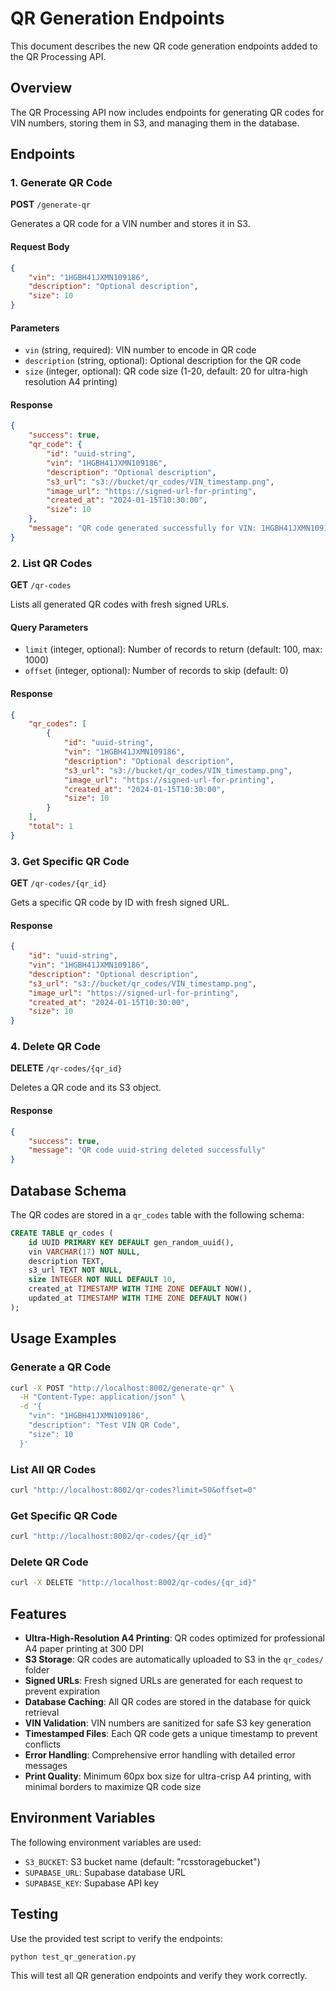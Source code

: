 # QR Generation Endpoints

This document describes the new QR code generation endpoints added to the QR Processing API.

## Overview

The QR Processing API now includes endpoints for generating QR codes for VIN numbers, storing them in S3, and managing them in the database.

## Endpoints

### 1. Generate QR Code

**POST** `/generate-qr`

Generates a QR code for a VIN number and stores it in S3.

#### Request Body

```json
{
    "vin": "1HGBH41JXMN109186",
    "description": "Optional description",
    "size": 10
}
```

#### Parameters

- `vin` (string, required): VIN number to encode in QR code
- `description` (string, optional): Optional description for the QR code
- `size` (integer, optional): QR code size (1-20, default: 20 for ultra-high resolution A4 printing)

#### Response

```json
{
    "success": true,
    "qr_code": {
        "id": "uuid-string",
        "vin": "1HGBH41JXMN109186",
        "description": "Optional description",
        "s3_url": "s3://bucket/qr_codes/VIN_timestamp.png",
        "image_url": "https://signed-url-for-printing",
        "created_at": "2024-01-15T10:30:00",
        "size": 10
    },
    "message": "QR code generated successfully for VIN: 1HGBH41JXMN109186"
}
```

### 2. List QR Codes

**GET** `/qr-codes`

Lists all generated QR codes with fresh signed URLs.

#### Query Parameters

- `limit` (integer, optional): Number of records to return (default: 100, max: 1000)
- `offset` (integer, optional): Number of records to skip (default: 0)

#### Response

```json
{
    "qr_codes": [
        {
            "id": "uuid-string",
            "vin": "1HGBH41JXMN109186",
            "description": "Optional description",
            "s3_url": "s3://bucket/qr_codes/VIN_timestamp.png",
            "image_url": "https://signed-url-for-printing",
            "created_at": "2024-01-15T10:30:00",
            "size": 10
        }
    ],
    "total": 1
}
```

### 3. Get Specific QR Code

**GET** `/qr-codes/{qr_id}`

Gets a specific QR code by ID with fresh signed URL.

#### Response

```json
{
    "id": "uuid-string",
    "vin": "1HGBH41JXMN109186",
    "description": "Optional description",
    "s3_url": "s3://bucket/qr_codes/VIN_timestamp.png",
    "image_url": "https://signed-url-for-printing",
    "created_at": "2024-01-15T10:30:00",
    "size": 10
}
```

### 4. Delete QR Code

**DELETE** `/qr-codes/{qr_id}`

Deletes a QR code and its S3 object.

#### Response

```json
{
    "success": true,
    "message": "QR code uuid-string deleted successfully"
}
```

## Database Schema

The QR codes are stored in a `qr_codes` table with the following schema:

```sql
CREATE TABLE qr_codes (
    id UUID PRIMARY KEY DEFAULT gen_random_uuid(),
    vin VARCHAR(17) NOT NULL,
    description TEXT,
    s3_url TEXT NOT NULL,
    size INTEGER NOT NULL DEFAULT 10,
    created_at TIMESTAMP WITH TIME ZONE DEFAULT NOW(),
    updated_at TIMESTAMP WITH TIME ZONE DEFAULT NOW()
);
```

## Usage Examples

### Generate a QR Code

```bash
curl -X POST "http://localhost:8002/generate-qr" \
  -H "Content-Type: application/json" \
  -d '{
    "vin": "1HGBH41JXMN109186",
    "description": "Test VIN QR Code",
    "size": 10
  }'
```

### List All QR Codes

```bash
curl "http://localhost:8002/qr-codes?limit=50&offset=0"
```

### Get Specific QR Code

```bash
curl "http://localhost:8002/qr-codes/{qr_id}"
```

### Delete QR Code

```bash
curl -X DELETE "http://localhost:8002/qr-codes/{qr_id}"
```

## Features

- **Ultra-High-Resolution A4 Printing**: QR codes optimized for professional A4 paper printing at 300 DPI
- **S3 Storage**: QR codes are automatically uploaded to S3 in the `qr_codes/` folder
- **Signed URLs**: Fresh signed URLs are generated for each request to prevent expiration
- **Database Caching**: All QR codes are stored in the database for quick retrieval
- **VIN Validation**: VIN numbers are sanitized for safe S3 key generation
- **Timestamped Files**: Each QR code gets a unique timestamp to prevent conflicts
- **Error Handling**: Comprehensive error handling with detailed error messages
- **Print Quality**: Minimum 60px box size for ultra-crisp A4 printing, with minimal borders to maximize QR code size

## Environment Variables

The following environment variables are used:

- `S3_BUCKET`: S3 bucket name (default: "rcsstoragebucket")
- `SUPABASE_URL`: Supabase database URL
- `SUPABASE_KEY`: Supabase API key

## Testing

Use the provided test script to verify the endpoints:

```bash
python test_qr_generation.py
```

This will test all QR generation endpoints and verify they work correctly.
